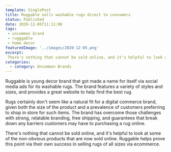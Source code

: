 ```yaml
---
template: SinglePost
title: Ruggable sells washable rugs direct to consumers
status: Published
date: 2020-12-05T11:11:00
tags:
 - uncommon brand
 - rugggable
 - home decor
featuredImage: '../images/2020-12-05.png'
excerpt:
 There's nothing that cannot be sold online, and it's helpful to look at some of the non-obvious products that are now sold online. Ruggable helps prove this point via their own success in selling rugs of all sizes via ecommerce.
categories:
  - category: Uncommon Brands
---
```

Ruggable is young decor brand that got made a name for itself via social media ads for its washable rugs. The brand features a variety of styles and sizes, and provides a great website to help find the best rug.

Rugs certainly don't seem like a natural fit for a digital commerce brand, given both the size of the product and a prevalence of customers preferring to shop in store for such items. The brand has overcome those challenges with strong, relatable branding, free shipping, and guarantees that break down any barriers customers may have to purchasing a rug online.

There's nothing that cannot be sold online, and it's helpful to look at some of the non-obvious products that are now sold online. Ruggable helps prove this point via their own success in selling rugs of all sizes via ecommerce.

